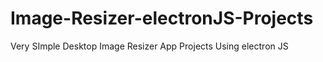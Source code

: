 # Image-Resizer-electronJS-Projects
 Very SImple Desktop Image Resizer App Projects Using electron JS
